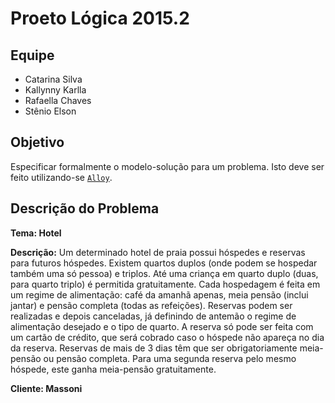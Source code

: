 # Proeto Lógica 2015.2
## Equipe
- Catarina Silva
- Kallynny Karlla
- Rafaella Chaves
- Stênio Elson

## Objetivo
Especificar formalmente o modelo-solução para um problema. Isto deve ser feito utilizando-se [`Alloy`](http://alloy.mit.edu/alloy).

## Descrição do Problema
**Tema: Hotel**

**Descrição:** Um determinado hotel de praia possui hóspedes e reservas para futuros hóspedes. Existem quartos duplos (onde podem se hospedar também uma só pessoa) e triplos. Até uma criança em quarto duplo (duas, para quarto triplo) é permitida gratuitamente. Cada hospedagem é feita em um regime de alimentação: café da amanhã apenas, meia pensão (inclui jantar) e pensão completa (todas as refeições). Reservas podem ser realizadas e depois canceladas, já definindo de antemão o regime de alimentação desejado e o tipo de quarto. A reserva só pode ser feita com um cartão de crédito, que será cobrado caso o hóspede não apareça no dia da reserva. Reservas de mais de 3 dias têm que ser obrigatoriamente meia-pensão ou pensão completa. Para uma segunda reserva pelo mesmo hóspede, este ganha meia-pensão gratuitamente.

**Cliente: Massoni**

